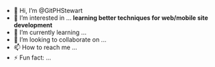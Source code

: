 - 👋 Hi, I’m @GitPHStewart
- 👀 I’m interested in ... **learning better techniques for web/mobile site development**
- 🌱 I’m currently learning ...
- 💞️ I’m looking to collaborate on ...
- 📫 How to reach me ...
- ⚡ Fun fact: ...

<!---
GitPHStewart/GitPHStewart is a ✨ special ✨ repository because its `README.md` (this file) appears on your GitHub profile.
You can click the Preview link to take a look at your changes.
--->
